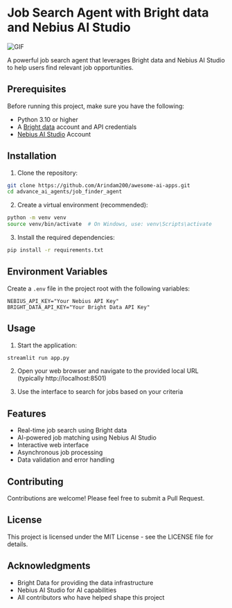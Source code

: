 # Job Search Agent with Bright data and Nebius AI Studio

![GIF](./assets/job-search.gif)

A powerful job search agent that leverages Bright data and Nebius AI Studio to help users find relevant job opportunities.

## Prerequisites

Before running this project, make sure you have the following:

- Python 3.10 or higher
- A [Bright data](https://brightdata.com/) account and API credentials
- [Nebius AI Studio](https://studio.nebius.com/) Account

## Installation

1. Clone the repository:

```bash
git clone https://github.com/Arindam200/awesome-ai-apps.git
cd advance_ai_agents/job_finder_agent
```

2. Create a virtual environment (recommended):

```bash
python -m venv venv
source venv/bin/activate  # On Windows, use: venv\Scripts\activate
```

3. Install the required dependencies:

```bash
pip install -r requirements.txt
```

## Environment Variables

Create a `.env` file in the project root with the following variables:

```
NEBIUS_API_KEY="Your Nebius API Key"
BRIGHT_DATA_API_KEY="Your Bright Data API Key"
```

## Usage

1. Start the application:

```bash
streamlit run app.py
```

2. Open your web browser and navigate to the provided local URL (typically http://localhost:8501)

3. Use the interface to search for jobs based on your criteria

## Features

- Real-time job search using Bright data
- AI-powered job matching using Nebius AI Studio
- Interactive web interface
- Asynchronous job processing
- Data validation and error handling

## Contributing

Contributions are welcome! Please feel free to submit a Pull Request.

## License

This project is licensed under the MIT License - see the LICENSE file for details.

## Acknowledgments

- Bright Data for providing the data infrastructure
- Nebius AI Studio for AI capabilities
- All contributors who have helped shape this project
